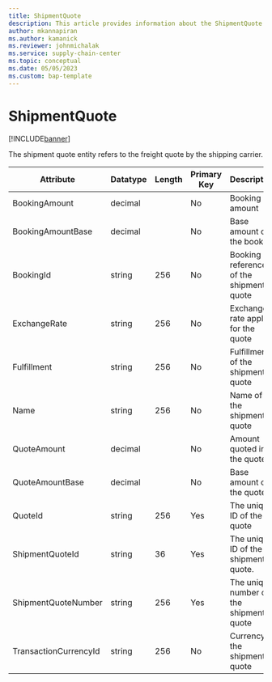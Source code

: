```yaml
---
title: ShipmentQuote
description: This article provides information about the ShipmentQuote entity.
author: mkannapiran
ms.author: kamanick
ms.reviewer: johnmichalak
ms.service: supply-chain-center
ms.topic: conceptual
ms.date: 05/05/2023
ms.custom: bap-template
---
```


# **ShipmentQuote**

[!INCLUDE[banner](../../includes/banner.md)]

The shipment quote entity refers to the freight quote by the shipping carrier.


|	Attribute	|	Datatype	|	Length	|	Primary Key	|	Description	|
|---------------|--------|------|----------|-----------|
|	BookingAmount	|	decimal	|		|	No	|	Booking amount	|
|	BookingAmountBase	|	decimal	|		|	No	|	Base amount of the booking	|
|	BookingId	|	string	|	256	|	No	|	Booking reference of the shipment quote	|
|	ExchangeRate	|	string	|	256	|	No	|	Exchange rate applied for the quote	|
|	Fulfillment	|	string	|	256	|	No	|	Fulfillment of the shipment quote	|
|	Name	|	string	|	256	|	No	|	Name of the shipment quote	|
|	QuoteAmount	|	decimal	|		|	No	|	Amount quoted in the quote	|
|	QuoteAmountBase	|	decimal	|		|	No	|	Base amount of the quote	|
|	QuoteId	|	string	|	256	|	Yes	|	The unique ID of the quote	|
|	ShipmentQuoteId	|	string	|	36	|	Yes	|	The unique ID of the shipment quote. 	|
|	ShipmentQuoteNumber	|	string	|	256	|	Yes	|	The unique number of the shipment quote	|
|	TransactionCurrencyId	|	string	|	256	|	No	|	Currency of the shipment quote	|
